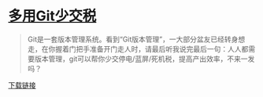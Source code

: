 

# [多用Git少交税](http://www.jianshu.com/p/8a985c622e61)

>Git是一套版本管理系统。看到“Git版本管理”，一大部分盆友已经转身想走，在你握着门把手准备开门走人时，请最后听我说完最后一句：人人都需要版本管理，git可以帮你少交停电/蓝屏/死机税，提高产出效率，不来一发吗？


 [下载链接](http://git-scm.com/download/win)